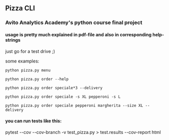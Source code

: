 ## Pizza CLI
### Avito Analytics Academy's python course final project

#### usage is pretty much explained in pdf-file and also in corresponding help-strings
just go for a test drive ;)

some examples:

```python pizza.py menu```

```python pizza.py order --help```

```python pizza.py order speciale*3 --delivery```

```python pizza.py order speciale -s XL pepperoni -s L```

```python pizza.py order speciale pepperoni margherita --size XL --delivery```


#### you can run tests like this:
pytest --cov --cov-branch -v test_pizza.py > test.results --cov-report html

